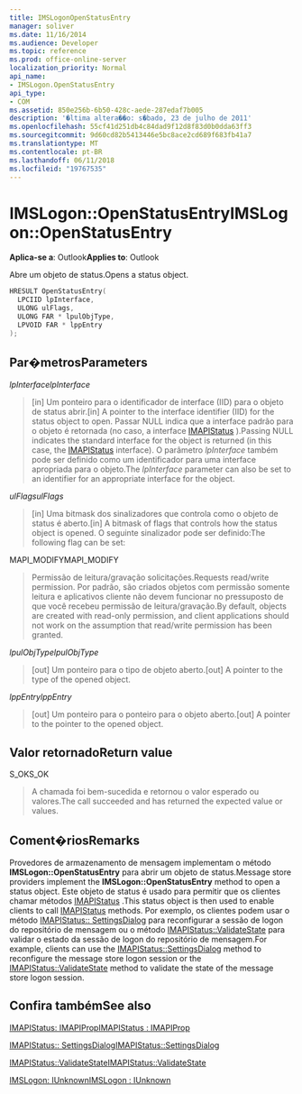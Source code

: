 ```yaml
---
title: IMSLogonOpenStatusEntry
manager: soliver
ms.date: 11/16/2014
ms.audience: Developer
ms.topic: reference
ms.prod: office-online-server
localization_priority: Normal
api_name:
- IMSLogon.OpenStatusEntry
api_type:
- COM
ms.assetid: 850e256b-6b50-428c-aede-287edaf7b005
description: '�ltima altera��o: s�bado, 23 de julho de 2011'
ms.openlocfilehash: 55cf41d251db4c84dad9f12d8f83d0b0dda63ff3
ms.sourcegitcommit: 9d60cd82b5413446e5bc8ace2cd689f683fb41a7
ms.translationtype: MT
ms.contentlocale: pt-BR
ms.lasthandoff: 06/11/2018
ms.locfileid: "19767535"
---
```

# <a name="imslogonopenstatusentry"></a><span data-ttu-id="0e8e7-103">IMSLogon::OpenStatusEntry</span><span class="sxs-lookup"><span data-stu-id="0e8e7-103">IMSLogon::OpenStatusEntry</span></span>

  
  
<span data-ttu-id="0e8e7-104">**Aplica-se a**: Outlook</span><span class="sxs-lookup"><span data-stu-id="0e8e7-104">**Applies to**: Outlook</span></span> 
  
<span data-ttu-id="0e8e7-105">Abre um objeto de status.</span><span class="sxs-lookup"><span data-stu-id="0e8e7-105">Opens a status object.</span></span>
  
```cpp
HRESULT OpenStatusEntry(
  LPCIID lpInterface,
  ULONG ulFlags,
  ULONG FAR * lpulObjType,
  LPVOID FAR * lppEntry
);
```

## <a name="parameters"></a><span data-ttu-id="0e8e7-106">Par�metros</span><span class="sxs-lookup"><span data-stu-id="0e8e7-106">Parameters</span></span>

 <span data-ttu-id="0e8e7-107">_lpInterface_</span><span class="sxs-lookup"><span data-stu-id="0e8e7-107">_lpInterface_</span></span>
  
> <span data-ttu-id="0e8e7-108">[in] Um ponteiro para o identificador de interface (IID) para o objeto de status abrir.</span><span class="sxs-lookup"><span data-stu-id="0e8e7-108">[in] A pointer to the interface identifier (IID) for the status object to open.</span></span> <span data-ttu-id="0e8e7-109">Passar NULL indica que a interface padrão para o objeto é retornada (no caso, a interface [IMAPIStatus](imapistatusimapiprop.md) ).</span><span class="sxs-lookup"><span data-stu-id="0e8e7-109">Passing NULL indicates the standard interface for the object is returned (in this case, the [IMAPIStatus](imapistatusimapiprop.md) interface).</span></span> <span data-ttu-id="0e8e7-110">O parâmetro _lpInterface_ também pode ser definido como um identificador para uma interface apropriada para o objeto.</span><span class="sxs-lookup"><span data-stu-id="0e8e7-110">The  _lpInterface_ parameter can also be set to an identifier for an appropriate interface for the object.</span></span> 
    
 <span data-ttu-id="0e8e7-111">_ulFlags_</span><span class="sxs-lookup"><span data-stu-id="0e8e7-111">_ulFlags_</span></span>
  
> <span data-ttu-id="0e8e7-112">[in] Uma bitmask dos sinalizadores que controla como o objeto de status é aberto.</span><span class="sxs-lookup"><span data-stu-id="0e8e7-112">[in] A bitmask of flags that controls how the status object is opened.</span></span> <span data-ttu-id="0e8e7-113">O seguinte sinalizador pode ser definido:</span><span class="sxs-lookup"><span data-stu-id="0e8e7-113">The following flag can be set:</span></span>
    
<span data-ttu-id="0e8e7-114">MAPI_MODIFY</span><span class="sxs-lookup"><span data-stu-id="0e8e7-114">MAPI_MODIFY</span></span> 
  
> <span data-ttu-id="0e8e7-115">Permissão de leitura/gravação solicitações.</span><span class="sxs-lookup"><span data-stu-id="0e8e7-115">Requests read/write permission.</span></span> <span data-ttu-id="0e8e7-116">Por padrão, são criados objetos com permissão somente leitura e aplicativos cliente não devem funcionar no pressuposto de que você recebeu permissão de leitura/gravação.</span><span class="sxs-lookup"><span data-stu-id="0e8e7-116">By default, objects are created with read-only permission, and client applications should not work on the assumption that read/write permission has been granted.</span></span> 
    
 <span data-ttu-id="0e8e7-117">_lpulObjType_</span><span class="sxs-lookup"><span data-stu-id="0e8e7-117">_lpulObjType_</span></span>
  
> <span data-ttu-id="0e8e7-118">[out] Um ponteiro para o tipo de objeto aberto.</span><span class="sxs-lookup"><span data-stu-id="0e8e7-118">[out] A pointer to the type of the opened object.</span></span>
    
 <span data-ttu-id="0e8e7-119">_lppEntry_</span><span class="sxs-lookup"><span data-stu-id="0e8e7-119">_lppEntry_</span></span>
  
> <span data-ttu-id="0e8e7-120">[out] Um ponteiro para o ponteiro para o objeto aberto.</span><span class="sxs-lookup"><span data-stu-id="0e8e7-120">[out] A pointer to the pointer to the opened object.</span></span>
    
## <a name="return-value"></a><span data-ttu-id="0e8e7-121">Valor retornado</span><span class="sxs-lookup"><span data-stu-id="0e8e7-121">Return value</span></span>

<span data-ttu-id="0e8e7-122">S_OK</span><span class="sxs-lookup"><span data-stu-id="0e8e7-122">S_OK</span></span> 
  
> <span data-ttu-id="0e8e7-123">A chamada foi bem-sucedida e retornou o valor esperado ou valores.</span><span class="sxs-lookup"><span data-stu-id="0e8e7-123">The call succeeded and has returned the expected value or values.</span></span>
    
## <a name="remarks"></a><span data-ttu-id="0e8e7-124">Coment�rios</span><span class="sxs-lookup"><span data-stu-id="0e8e7-124">Remarks</span></span>

<span data-ttu-id="0e8e7-125">Provedores de armazenamento de mensagem implementam o método **IMSLogon::OpenStatusEntry** para abrir um objeto de status.</span><span class="sxs-lookup"><span data-stu-id="0e8e7-125">Message store providers implement the **IMSLogon::OpenStatusEntry** method to open a status object.</span></span> <span data-ttu-id="0e8e7-126">Este objeto de status é usado para permitir que os clientes chamar métodos [IMAPIStatus](imapistatusimapiprop.md) .</span><span class="sxs-lookup"><span data-stu-id="0e8e7-126">This status object is then used to enable clients to call [IMAPIStatus](imapistatusimapiprop.md) methods.</span></span> <span data-ttu-id="0e8e7-127">Por exemplo, os clientes podem usar o método [IMAPIStatus:: SettingsDialog](imapistatus-settingsdialog.md) para reconfigurar a sessão de logon do repositório de mensagem ou o método [IMAPIStatus::ValidateState](imapistatus-validatestate.md) para validar o estado da sessão de logon do repositório de mensagem.</span><span class="sxs-lookup"><span data-stu-id="0e8e7-127">For example, clients can use the [IMAPIStatus::SettingsDialog](imapistatus-settingsdialog.md) method to reconfigure the message store logon session or the [IMAPIStatus::ValidateState](imapistatus-validatestate.md) method to validate the state of the message store logon session.</span></span> 
  
## <a name="see-also"></a><span data-ttu-id="0e8e7-128">Confira também</span><span class="sxs-lookup"><span data-stu-id="0e8e7-128">See also</span></span>



[<span data-ttu-id="0e8e7-129">IMAPIStatus: IMAPIProp</span><span class="sxs-lookup"><span data-stu-id="0e8e7-129">IMAPIStatus : IMAPIProp</span></span>](imapistatusimapiprop.md)
  
[<span data-ttu-id="0e8e7-130">IMAPIStatus:: SettingsDialog</span><span class="sxs-lookup"><span data-stu-id="0e8e7-130">IMAPIStatus::SettingsDialog</span></span>](imapistatus-settingsdialog.md)
  
[<span data-ttu-id="0e8e7-131">IMAPIStatus::ValidateState</span><span class="sxs-lookup"><span data-stu-id="0e8e7-131">IMAPIStatus::ValidateState</span></span>](imapistatus-validatestate.md)
  
[<span data-ttu-id="0e8e7-132">IMSLogon: IUnknown</span><span class="sxs-lookup"><span data-stu-id="0e8e7-132">IMSLogon : IUnknown</span></span>](imslogoniunknown.md)

